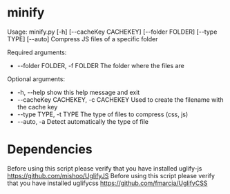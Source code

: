 minify
======


Usage: minify.py [-h] [--cacheKey CACHEKEY] [--folder FOLDER] [--type TYPE] [--auto]
Compress JS files of a specific folder

Required arguments:
+  --folder FOLDER, -f FOLDER           The folder where the files are

Optional arguments:
+  -h, --help            				show this help message and exit
+  --cacheKey CACHEKEY, -c CACHEKEY		Used to create the filename with the cache key
+  --type TYPE, -t TYPE                 The type of files to compress (css, js)
+  --auto, -a                           Detect automatically the type of file

Dependencies
============

Before using this script please verify that you have installed uglify-js
https://github.com/mishoo/UglifyJS
Before using this script please verify that you have installed uglifycss
https://github.com/fmarcia/UglifyCSS